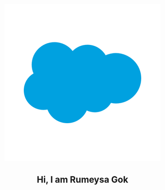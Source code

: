 <img src="https://github.com/gokr1/gokr1/blob/main/SF.png?raw=true">

<h1 align="center"> Hi, I am Rumeysa Gok</h1>

